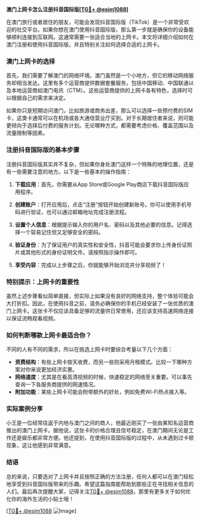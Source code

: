 **澳门上网卡怎么注册抖音国际版[[TG💪+ @esim1088](https://t.me/s/esim1088)]**

在澳门旅行或者居住的朋友，可能会发现抖音国际版（TikTok）是一个非常受欢迎的社交平台。如果你想在澳门使用抖音国际版，那么第一步就是确保你的设备能够顺利连接到互联网。这通常需要一张适合当地的上网卡。本文将详细介绍如何在澳门注册和使用抖音国际版，并且特别关注如何选择合适的上网卡。

### 澳门上网卡的选择

首先，我们需要了解澳门的网络环境。澳门虽然是一个小地方，但它的移动网络服务却相当发达。这里有多个运营商提供数据套餐服务，包括中国移动、中国联通以及本地运营商如澳门电讯（CTM）。这些运营商提供的上网卡各有特色，选择时可以根据自己的需求来决定。

如果你只是短期访问澳门，比如旅游或商务出差，那么可以选择一些预付费的SIM卡，这类卡通常可以在机场或各大通信营业厅买到。对于长期居住者来说，则可能更倾向于选择后付费的服务计划。无论哪种方式，都需要考虑价格、覆盖范围以及流量限制等因素。

### 注册抖音国际版的基本步骤

注册抖音国际版其实并不复杂，但如果你身处澳门这样一个特殊的地理位置，还是有一些需要注意的地方。以下是一些基本的操作指南：

1. **下载应用**：首先，你需要从App Store或Google Play商店下载抖音国际版应用程序。
   
2. **创建账户**：打开应用后，点击“注册”按钮开始创建新账号。你可以使用手机号码进行验证，也可以通过邮箱地址完成注册流程。

3. **设置个人信息**：根据提示输入你的用户名、密码以及其他必要的信息。记得选择一个容易记住但又足够安全的密码。

4. **验证身份**：为了保证用户的真实性和安全性，抖音可能会要求你上传身份证照片或其他形式的身份证明文件。请按照指示操作即可。

5. **享受内容**：完成以上步骤之后，你就能够开始浏览并分享视频了！

### 特别提示：上网卡的重要性

虽然上述步骤看似简单直接，但实际上如果没有良好的网络支持，整个体验可能会大打折扣。因此，在使用抖音之前，请务必确保你的手机已经安装了一张优质的澳门上网卡。这张卡不仅应该具备足够的流量供日常使用，还应该支持高速网络连接以保证流畅观看视频。

### 如何判断哪款上网卡最适合你？

不同的人有不同的需求，所以在挑选上网卡时要综合考量以下几个方面：
- **资费结构**：有些上网卡按天收费，而另一些则采用月租模式。比较一下哪种方案对你来说更加经济实惠。
- **网络速度**：尤其是在看高清视频的时候，快速稳定的网络至关重要。可以事先查询一下各服务商提供的网速情况。
- **附加功能**：某些上网卡可能会附带额外的好处，例如免费Wi-Fi热点接入等。

### 实际案例分享

小王是一位经常往返于内地与澳门之间的商人，他最近刚买了一张由某知名运营商推出的澳门上网卡。据他说，这张卡的价格合理且信号稳定，在澳门期间无论是工作还是娱乐都非常方便。他还提到，在使用抖音国际版的过程中，从未遇到过卡顿现象，这让他感到非常满意。

### 结语

总的来说，只要选对了上网卡并且按照正确的方法注册，任何人都可以在澳门轻松地享受到抖音国际版带来的乐趣。希望这篇指南能帮助到那些正在寻找相关信息的人们。最后再次提醒大家，记得关注[TG💪+ @esim1088](https://t.me/s/esim1088)，那里有更多关于如何优化你的海外生活的小贴士哦！

[[TG💪+ @esim1088](https://t.me/s/esim1088) ![Image](https://i.postimg.cc/4NQfJmqS/Snipaste-2025-05-13-00-14-12.png)]